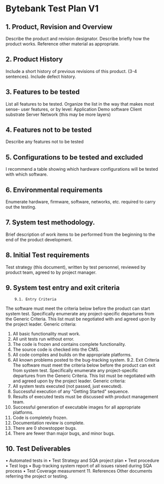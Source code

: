 # Bytebank Test Plan V1

##  1. Product, Revision and Overview
Describe the product and revision designator.
Describe briefly how the product works. Reference other material as appropriate.
## 2. Product History
Include a short history of previous revisions of this product. (3-4 sentences). Include defect history.
## 3. Features to be tested
List all features to be tested. Organize the list in the way that makes most sense- user features, or by level:
Application
Demo software
Client substrate
Server
Network (this may be more layers)
##  4. Features not to be tested
Describe any features not to be tested
##  5. Configurations to be tested and excluded
I recommend a table showing which hardware configurations will be tested with which software.
##  6. Environmental requirements
Enumerate hardware, firmware, software, networks, etc. required to carry out the testing.
##  7. System test methodology.
Brief description of work items to be performed from the beginning to the end of the product development.
##  8. Initial Test requirements
Test strategy (this document), written by test personnel, reviewed by product team, agreed to by project manager.
## 9. System test entry and exit criteria
        9.1. Entry Criteria
The software must meet the criteria below before the product can start system test. Specifically enumerate any project-specific departures from the Generic Criteria. This list must be negotiated with and agreed upon by the project leader.
Generic criteria:
1. All basic functionality must work.
2. All unit tests run without error.
3. The code is frozen and contains complete functionality.
4. The source code is checked into the CMS.
5. All code compiles and builds on the appropriate platforms.
6. All known problems posted to the bug-tracking system.
        9.2. Exit Criteria
The software must meet the criteria below before the product can exit from system test. Specifically enumerate any project-specific departures from the Generic Criteria. This list must be negotiated with and agreed upon by the project leader.
Generic criteria:
1. All system tests executed (not passed, just executed).
2. Successful execution of any "Getting Started" sequence.
3. Results of executed tests must be discussed with product management team.
4. Successful generation of executable images for all appropriate platforms.
5. Code is completely frozen.
6. Documentation review is complete.
7. There are 0 showstopper bugs.
8. There are fewer than <x> major bugs, and <y> minor bugs.
##  10. Test Deliverables
• Automated tests in <framework>
• Test Strategy and SQA project plan
• Test procedure
• Test logs
• Bug-tracking system report of all issues raised during SQA process
• Test Coverage measurement
    11. References
Other documents referring the project or testing.